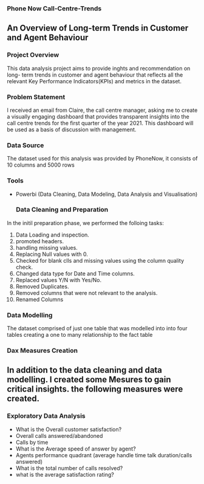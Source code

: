 ### Phone Now Call-Centre-Trends
## An Overview of Long-term Trends in Customer and Agent Behaviour

### Project Overview

This data analysis project aims to provide inghts and recommendation on long- term trends in customer and agent  behaviour that reflects all the relevant Key Performance Indicators(KPIs) and metrics in the dataset. 

### Problem Statement

I received an email from Claire, the call centre manager, asking me to create a visually engaging dashboard that provides transparent insights into the call centre trends for the first quarter of the year 2021. This dashboard will be used as a basis of discussion with management.

### Data Source

The dataset used for this analysis was provided by PhoneNow, it consists of 10 columns and 5000 rows

### Tools

- Powerbi (Data Cleaning, Data Modeling, Data Analysis and Visualisation)

  ### Data Cleaning and Preparation

In the initil preparation phase, we performed the folloing tasks:
1. Data Loading and inspection.
2. promoted headers.
3. handling missing values.
4. Replacing Null values with 0.
5. Checked for blank clls and missing values using the column quality check.
6. Changed data type for Date and Time columns.
7. Replaced values Y/N with Yes/No.
8. Removed Duplicates.
9. Removed columns that were not relevant to the analysis.
10. Renamed Columns

### Data Modelling

The dataset comprised of just one table that was modelled into into four tables creating a one to many relationship to the fact table

### Dax Measures Creation
In addition to the data cleaning and data modelling. I created some Mesures to gain critical insights. the following measures were created.
-

### Exploratory Data Analysis
- What is the Overall customer satisfaction?
- Overall calls answered/abandoned
- Calls by time
- What is the Average speed of answer by agent?
- Agents performance quadrant (average handle time talk duration/calls answered)
- What is the total number of calls resolved?
- what is the average satisfaction rating?
 



